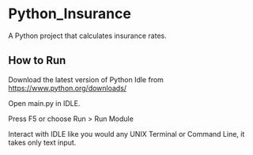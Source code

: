 # Python_Insurance
A Python project that calculates insurance rates.

## How to Run
Download the latest version of Python Idle from https://www.python.org/downloads/

Open main.py in IDLE.

Press F5 or choose Run > Run Module

Interact with IDLE like you would any UNIX Terminal or Command Line, it takes only text input.
